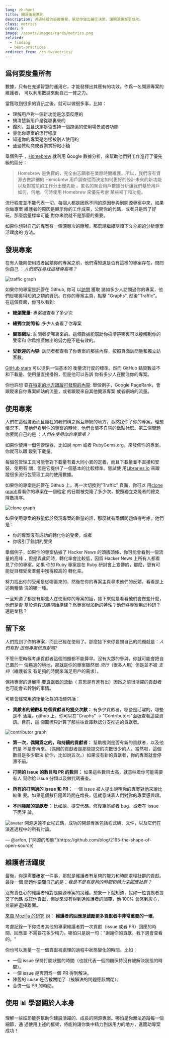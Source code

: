 ```yaml
---
lang: zh-hant
title: 開源衡量準則
description: 透過持續的追蹤專案，幫助你做出最佳決策，讓開源專案更成功。
class: metrics
order: 9
image: /assets/images/cards/metrics.png
related:
  - finding
  - best-practices
redirect_from: /zh-tw/metrics/
---
```


## 爲何要度量所有

數據，只有在充滿智慧的運用它，才能發揮出其應有的功效。作爲一名開源專案的維護者，
可以利用數據來助自己一臂之力。

當獲取到很多的資訊之後，就可以做很多事，比如：

- 理解用戶對一個新功能是怎麼反應的
- 搞清楚新用戶是從哪裏來的
- 鑑別，並且決定是否支持一個跑偏的使用場景或者功能
- 量化你專案的流行程度
- 知道你的專案是怎樣被別人使用的
- 通過贊助商或者讚賞掙點小錢

舉個例子
，[Homebrew](https://github.com/Homebrew/brew/blob/bbed7246bc5c5b7acb8c1d427d10b43e090dfd39/docs/Analytics.md)
就利用 Google 數據分析，來幫助他們對工作進行了優先級的區分：

> Homebrew 是免費的，完全由志願者在業餘時間維護。所以，我們沒有資源去做詳細的
> Hemobrew 用戶調查從而決定如何更好的設計未來的新功能以及對當前的工作分出優先級
> 。匿名的聚合用戶數據分析讓我們基於用戶如何，何地，何時使用 Homebrew 來優先考慮
> 某些補丁和功能。

流行程度並不能代表一切。每個人都是因爲不同的原因參與到開源專案中來，如果你做專案
維護者的原因是展示你的工作成果，公開你的代碼，或者只是爲了好玩，那麼度量標準可能
對你來說就不是那麼的重要。

如果你想對自己的專案有一個深層次的瞭解，那麼請繼續閱讀下文介紹的分析專案活躍度的
方法。

## 發現專案

在有人能夠使用或者回饋你的專案之前，他們得知道是否有這樣的專案存在，問問你自己
：_人們都在尋找這樣專案嗎？_

![traffic graph](/assets/images/metrics/repo_traffic_graphs_tooltip.png)

如果你的專案是託管在 Github, 你可
以[訪問](https://help.github.com/articles/about-repository-graphs/#traffic) 獲取
諸如多少人訪問過你的專案，他們從哪裏得知的之類的資訊。在你的專案主頁，點擊
"Graphs", 然後"Traffic"。在這個頁面，你可以看到:

- **總瀏覽量:** 專案被查看了多少次

- **總獨立訪問者:** 多少人查看了你專案

- **關聯網站:** 訪問者從哪裏來的。這個數據能幫助你搞清楚哪裏可以接觸到你的受衆和
  你爲推廣做出的努力是不是有效的。

- **受歡迎的內容:** 訪問者都查看了你專案的那些內容，按照頁面訪問量和獨立訪客數。

[GitHub stars](https://help.github.com/articles/about-stars/) 可以提供一個基本的
衡量流行度的標準。然而 GitHub 點贊數並不和下載量、使用量直接掛鉤，但是他可以告訴
你有多少人在關注你的專案。

你也許想
要[在特定的地方跟蹤可發現的內容](https://opensource.com/business/16/6/pirate-metrics):
舉個例子，Google PageRank，會跟蹤來自你專案網站的流量，或者跟蹤來自其他開源專案
或者網站的流量。

## 使用專案

人們在這個廣袤而且瘋狂的我們稱之爲互聯網的地方，竟然找你了你的專案。理想情況下，
當他們看到你的專案的時候，他們會情不自禁的做點什麼。第二個問題你要問自己的是
：_人們在使用你的專案嗎？_

如果你使用一個包管理器，比如說 npm 或者 RubyGems.org，來發佈你的專案，你就可以跟
蹤到下載量。

每個包管理工具可能會對下載量有着大同小異的定義，而且下載量並不直接和安裝、使用有
關，但是它提供了一個基本的比較標準。嘗試使
用[Libraries.io](https://libraries.io/) 來跟蹤很多流行包管理工具的使用數據。

如果你的專案是託管在 Github 上，再一次切換到"Traffic" 頁面，你可以
用[clone graph](https://github.com/blog/1873-clone-graphs)看看你的專案在一個給定
的日期被克隆了多少次，按照獨立克隆者的總克隆數排序。

![clone graph](/assets/images/metrics/clone_graph.png)

如果使用專案的數量低於發現專案的數量的話，那麼就有兩個問題值得考慮。他們是：

- 你的專案沒有成功的轉化你的受衆，或者
- 你吸引了錯誤的受衆

舉個例子，如果你的專案佔據了 Hacker News 的頭版頭條，你可能會看到一個流量的高峰
，但是與此同時，轉化率會比較低，因爲 Hacker News 上所有人都看見了你的專案。如果
你的 Ruby 專案是在 Ruby 研討會上宣傳的，那麼，更有可能從目標受衆羣體中獲得較高的
轉化率。

努力找出你的受衆是從哪裏來的，然後在你的專案主頁尋求他們的反饋，看看是上述兩種情
況的哪一種。

一旦知道了都是有那些人在使用你的專案的話，接下來就是看看他們會做些什麼，他們是否
基於源程式碼開始構建？爲專案增加新的特性？他們將專案用於科研？還是業務？

## 留下來

人們找到了你的專案，而且已經在使用了。那麼接下來你要問自己的問題就是：_人們有對
這個專案做貢獻嗎?_

不管什麼時候考慮貢獻者這個問題都不能算早。沒有大眾的參與，你就可能會把自己置於一
個尷尬的境地，那就是你的專案雖然很 _流行_（很多人用）但是並不被 _支持_（維護者沒
有足夠的時間來滿足用戶的需求）。

保持專案的進展需
要[貢獻者的流動](http://blog.abigailcabunoc.com/increasing-developer-engagement-at-mozilla-science-learning-advocacy#contributor-pathways_2)（
意思是有進有出）因爲之前很活躍的貢獻者也可能會去幹別的事情。

可能會經常用的衡量社群的指標包括：

- **貢獻者的總數和每個貢獻者的提交次數：** 有多少貢獻者，哪些是活躍的，哪些是不
  活躍。github 上，你可以在"Graphs" -> "Contributors"面板查看這些資訊。目前，這
  個圖標只計算了那些往倉庫默認分支推送的貢獻者。

![contributor graph](/assets/images/metrics/repo_contributors_specific_graph.png)

- **第一次，偶爾爲之的，和持續的貢獻者：** 幫助檢測是否有新的貢獻者，以及他們是
  不是會再來。（偶爾的貢獻者是那些提交的次數很少的人，當然啦，這個數目是多少取決
  於你，比如說五次。）如果沒有新的貢獻者，你的專案就會停滯不前。

- **打開的 issue 的數目和 PR 的數目：** 如果這些數目太高，就意味着你可能需要有人
  幫你給 issue 分類以及做代碼審查。

- **所有的打開過的 issue 和 PR：** 一個 issue 被人提出說明你的專案對他來說比較重
  要。如果這個數目隨着時間在增長，這就意味着人們對你的專案感興趣。

- **不同種類的貢獻者：** 比如說，提交代碼，修復筆誤或者 bug，或者在 issue 下面評
  論。

<aside markdown="1" class="pquote">
  <img src="https://avatars.githubusercontent.com/arfon?s=180" class="pquote-avatar" alt="avatar">
開源遠遠不止程式碼，成功的開源專案包括程式碼、文件，以及它們在演進過程中的所有討論。
  <p markdown="1" class="pquote-credit">
— @arfon, ["開源的形態"](https://github.com/blog/2195-the-shape-of-open-source)
</p>
</aside>

## 維護者活躍度

最後，你還需要確定一件事，那就是維護者有足夠的能力和時間處理社群的貢獻。最後一個
問題你要問自己的是：_我是不是有足夠的時間和精力來回應社群？_

沒有責任心的維護者絕對是開源專案的災難。想象一下就知道，假如一位貢獻者提交了代碼
或其他貢獻，但從來沒有得到過維護者的回覆，他 100% 會感到灰心，並最終選擇離開。

[來自 Mozilla 的研究](https://docs.google.com/presentation/d/1hsJLv1ieSqtXBzd5YZusY-mB8e1VJzaeOmh8Q4VeMio/edit#slide=id.g43d857af8_0177)
說： **維護者的回應是鼓勵更多貢獻者中非常重要的一環**。

考慮記錄一下你或者其他的專案維護者對一次貢獻（issue 或者 PR）回應的時間，回應並
不需要花多少精力。哪怕只是說一句："謝謝你的貢獻，我下週會查看的。"

你也可以測量一在一個貢獻被處理的過程中狀態變化的時間。比如：

- 一個 issue 保持打開狀態的時間（也就代表一個問題保持沒有被解決狀態的時間）。
- 一個 issue 是否因爲一個 PR 得到解決。
- 陳舊的 iuuse 是否被關閉了（被解決的問題應該關閉）。
- 合併一個 PR 的時間。

## 使用 📊 學習關於人本身

理解一些細節能夠幫助你建設活躍的、成長的開源專案。哪怕是你無法追蹤每一個細節，通
過使用上述的框架，將能夠讓你集中精力到該用力的地方，進而助專案成功！

